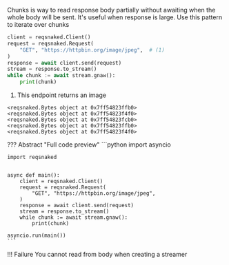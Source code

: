 Chunks is way to read response body partially without awaiting when the whole body will be sent. It's useful when response is large. Use this pattern to iterate over chunks

```python title="Get image by parts"
client = reqsnaked.Client()
request = reqsnaked.Request(
    "GET", "https://httpbin.org/image/jpeg",  # (1)
)
response = await client.send(request)
stream = response.to_stream()
while chunk := await stream.gnaw():
    print(chunk)
```

1. This endpoint returns an image

```
<reqsnaked.Bytes object at 0x7ff54823ffb0>
<reqsnaked.Bytes object at 0x7ff54823f4f0>
<reqsnaked.Bytes object at 0x7ff54823fcb0>
<reqsnaked.Bytes object at 0x7ff54823ffb0>
<reqsnaked.Bytes object at 0x7ff54823f4f0>
```
??? Abstract "Full code preview"
    ```python
    import asyncio

    import reqsnaked


    async def main():
        client = reqsnaked.Client()
        request = reqsnaked.Request(
            "GET", "https://httpbin.org/image/jpeg",
        )
        response = await client.send(request)
        stream = response.to_stream()
        while chunk := await stream.gnaw():
            print(chunk)

    asyncio.run(main())
    ```

!!! Failure
    You cannot read from body when creating a streamer

